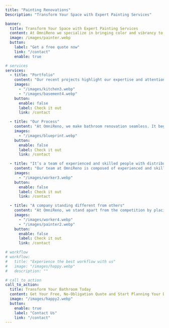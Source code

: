 ```yaml
---
title: "Painting Renovations"
Description: "Transform Your Space with Expert Painting Services"

banner:
  title: Transform Your Space with Expert Painting Services
  content: At OmniReno we specialize in bringing color and vibrancy to your home or business. Our team of professional painters delivers **exceptional craftsmanship**, whether you're looking for a fresh coat of paint to refresh your space or a complete transformation with a new color scheme. With a focus on quality, precision, and customer satisfaction, we take pride in enhancing the beauty and value of your property. Let us make your vision a reality!
  image: /images/painter.webp
  button:
    label: "Get a free quote now"
    link: "/contact"
    enable: true

# services
services:
  - title: "Portfolio"
    content: "Our recent projects highlight our expertise and attention to detail. We've transformed a historic office with a modern palette and refreshed a cozy home with warm tones. Each project showcases our commitment to quality and leaves spaces that are beautiful and tailored to our clients' tastes."
    images:
      - "/images/kitchen3.webp"
      - "/images/basement4.webp"
    button:
      enable: false
      label: Check it out
      link: /contact

  - title: "Our Process"
    content: "At OmniReno, we make bathroom renovation seamless. It begins with a personalized consultation to understand your vision, followed by expert design and detailed planning. Our skilled team then brings your ideas to life with precision and care, ensuring minimal disruption. We finish with a thorough inspection, leaving you with a beautifully transformed bathroom, ready for you to enjoy."
    images:
      - "/images/blueprint.webp"
    button:
      enable: false
      label: Check it out
      link: /contact

  - title: "It’s a team of experienced and skilled people with distributions"
    content: "Our team at OmniReno is composed of experienced and skilled professionals, each bringing their unique expertise to every project. With specialists in design, construction, and project management, we ensure that every aspect of your renovation is handled with precision and care. Our distributed approach allows us to streamline the process, combining the strengths of our team members to deliver exceptional results that meet your exact needs and expectations."
    images:
      - "/images/worker3.webp"
    button:
      enable: false
      label: Check it out
      link: /contact

  - title: "A company standing different from others"
    content: "At OmniReno, we stand apart from the competition by placing trust and customer satisfaction at the heart of everything we do. Our commitment to integrity means you can count on us to deliver honest, transparent service from start to finish. We prioritize your needs, ensuring that every project reflects your vision and exceeds your expectations. With OmniReno, you’re not just another client—you’re a valued partner in creating a space you’ll love for years to come."
    images:
      - "/images/worker4.webp"
      - "/images/painter2.webp"
    button:
      enable: false
      label: Check it out
      link: /contact

# workflow
# workflow:
#   title: "Experience the best workflow with us"
#   image: "/images/happy.webp"
#   description: ""

# call_to_action
call_to_action:
  title: Transform Your Bathroom Today
  content: Get Your Free, No-Obligation Quote and Start Planning Your Dream Space Now!
  image: "/images/happy2.webp"
  button:
    enable: true
    label: "Contact Us"
    link: "/contact"
---
```

